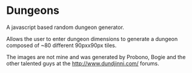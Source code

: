 Dungeons
=========

A javascript based random dungeon generator.

Allows the user to enter dungeon dimensions to generate a dungeon composed of ~80 different 90pxx90px tiles.

The images are not mine and was generated by Probono, Bogie and the other talented guys at the http://www.dundjinni.com/ forums.
